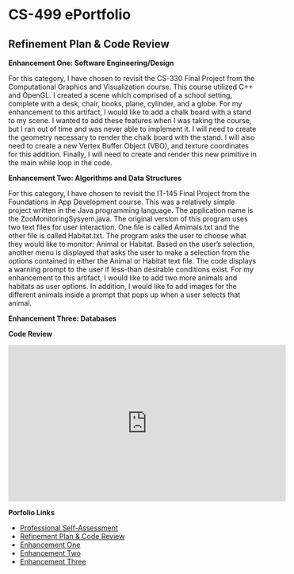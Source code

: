 # CS-499 ePortfolio

## Refinement Plan & Code Review

**Enhancement One: Software Engineering/Design**

For this category, I have chosen to revisit the CS-330 Final Project from the Computational Graphics and Visualization course. This course utilized C++ and OpenGL. I created a scene which comprised of a school setting, complete with a desk, chair, books, plane, cylinder, and a globe. For my enhancement to this artifact, I would like to add a chalk board with a stand to my scene. I wanted to add these features when I was taking the course, but I ran out of time and was never able to implement it. I will need to create the geometry necessary to render the chalk board with the stand. I will also need to create a new Vertex Buffer Object (VBO), and texture coordinates for this addition. Finally, I will need to create and render this new primitive in the main while loop in the code.

**Enhancement Two: Algorithms and Data Structures**

For this category, I have chosen to revisit the IT-145 Final Project from the Foundations in App Development course. This was a relatively simple project written in the Java programming language. The application name is the ZooMonitoringSysyem.java. The original version of this program uses two text files for user interaction. One file is called Amimals.txt and the other file is called Habitat.txt. The program asks the user to choose what they would like to monitor: Animal or Habitat. Based on the user’s selection, another menu is displayed that asks the user to make a selection from the options contained in either the Animal or Habitat text file. The code displays a warning prompt to the user if less-than desirable conditions exist. For my enhancement to this artifact, I would like to add two more animals and habitats as user options. In addition, I would like to add images for the different animals inside a prompt that pops up when a user selects that animal. 

**Enhancement Three: Databases**

**Code Review**
<div align="center">
  <iframe 
        width="560" 
        height="315" 
        src="https://www.youtube.com/embed/X1X5X7YNeCQ" 
        frameborder="0" 
        allow="autoplay; encrypted-media" 
        allowfullscreen="">
  </iframe>
</div>

**Porfolio Links**<br>
* [Professional Self-Assessment](https://jlain36.github.io/index.html)<br>
* [Refinement Plan & Code Review](https://jlain36.github.io/Code_Review.html)<br>
* [Enhancement One](https://jlain36.github.io/Enhancement_One.html)<br>
* [Enhancement Two](https://jlain36.github.io/Enhancement_Two.html)<br>
* [Enhancement Three](https://jlain36.github.io/Enhancement_Three.html)
